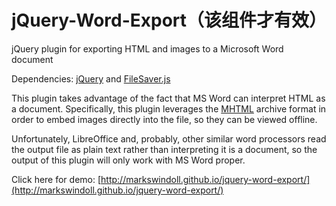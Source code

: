 jQuery-Word-Export（该组件才有效）
==================

jQuery plugin for exporting HTML and images to a Microsoft Word document

Dependencies: [jQuery](http://jquery.com/) and [FileSaver.js](https://github.com/eligrey/FileSaver.js/)

This plugin takes advantage of the fact that MS Word can interpret HTML as a document. Specifically, this plugin leverages the [MHTML](http://en.wikipedia.org/wiki/MHTML) archive format in order to embed images directly into the file, so they can be viewed offline.

Unfortunately, LibreOffice and, probably, other similar word processors read the output file as plain text rather than interpreting it is a document, so the output of this plugin will only work with MS Word proper.

Click here for demo: [http://markswindoll.github.io/jquery-word-export/](http://markswindoll.github.io/jquery-word-export/)

